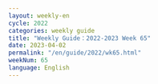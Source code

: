 ```yaml
---
layout: weekly-en
cycle: 2022
categories: weekly guide
title: "Weekly Guide：2022-2023 Week 65"
date: 2023-04-02
permalink: "/en/guide/2022/wk65.html"
weekNum: 65
language: English
---
```

